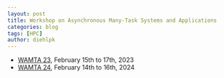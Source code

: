```yaml
---
layout: post
title: Workshop on Asynchronous Many-Task Systems and Applications
categories: blog
tags: [HPC]
author: diehlpk
---
```


* [WAMTA 23](https://wamta23.stellar-group.org/), February 15th to 17th, 2023
* [WAMTA 24](https://wamta24.icl.utk.edu/), February 14th to 16th, 2024
